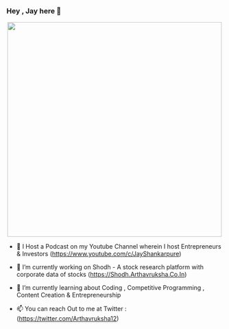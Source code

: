 ### Hey , Jay here 👋 

<div id="header" align="center"> <img src="https://media.giphy.com/media/qgQUggAC3Pfv687qPC/giphy.gif" width="500" /> </div>

- 🎤 I Host a Podcast on my Youtube Channel wherein I host Entrepreneurs & Investors (https://www.youtube.com/c/JayShankarpure)

- 🔭 I’m currently working on Shodh - A stock research platform with corporate data of stocks (https://Shodh.Arthavruksha.Co.In)

- 🌱 I’m currently learning about Coding , Competitive Programming , Content Creation & Entrepreneurship

- 📫 You can reach Out to me at Twitter : (https://twitter.com/Arthavruksha12)




